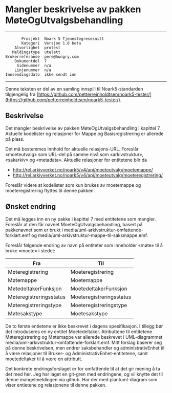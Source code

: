 Mangler beskrivelse av pakken MøteOgUtvalgsbehandling
=====================================================

 ------------------  ---------------------------------
           Prosjekt  Noark 5 Tjenestegresesnitt
           Kategori  Versjon 1.0 beta
        Alvorlighet  protest
       Meldingstype  utelatt
    Brukerreferanse  pere@hungry.com
        Dokumentdel  7
         Sidenummer  n/a
        Linjenummer  n/a
    Innsendingsdato  ikke sendt inn
 ------------------  ---------------------------------

Denne teksten er del av en samling innspill til Noark5-standarden
tilgjengelig fra [https://github.com/petterreinholdtsen/noark5-tester/](https://github.com/petterreinholdtsen/noark5-tester/).

Beskrivelse
-----------

Det mangler beskrivelse av pakken MøteOgUtvalgsbehandling i kapittel
7.  Aktuelle kodelister og relasjoner for Mappe og Basisregistrering
er allerede på plass.

Det må bestemmes innhold for aktuelle relasjons-URL.  Foreslår
«moeteutvalg» som URL-del på samme nivå som «arkivstruktur»,
«sakarkiv» og «metadata».  Aktuelle relasjoner for entitetene blir da

 * http://rel.arkivverket.no/noark5/v4/api/moeteutvalg/moetemappe/
 * http://rel.arkivverket.no/noark5/v4/api/moeteutvalg/moeteregistrering/

Foreslår videre at kodelister som kun brukes av moetemappe og
moeteregistrering flyttes til denne pakken.

Ønsket endring
--------------

Det må legges inn en ny pakke i kapittel 7 med entitetene som mangler.
Foreslår at den får navnet MoeteOgUtvalgsbehandling, basert på
pakkenavnet som er brukt i
media/uml-arkivstruktur-omfattende-forklart.emf og
media/uml-arkivstruktur-mappe-til-saksmappe.emf.

Foreslår følgende endring av navn på entiteter som inneholder «møte»
til å bruke «moete» i stedet:

| Fra                     | Til                      |
|-------------------------|--------------------------|
| Møteregistrering        | Moeteregistrering        |
| Møtemappe               | Moetemappe               |
| MøtedeltakerFunksjon    | MoetedeltakerFunksjon    |
| Møteregistreringsstatus | Moeteregistreringsstatus |
| Møteregistreringstype   | Moeteregistreringstype   |
| Møtesakstype            | Moetesakstype            |

De to første entietene er ikke beskrevet i dagens spesifikasjon.  I
tillegg bør det introduseres en ny entitet Moetedeltaker.  Atributtene
til entitetene Møteregistrering og Møtemappe var allerede beskrevet i
UML-diagrammet media/uml-arkivstruktur-omfattende-forklart.emf.  Mitt
forslag baserer seg på denne beskrivelsen, men endrer saksbehandler og
administrativEnhet til å være relasjoner til Bruker- og
AdministrativEnhet-entitetene, samt moetedeltaker til å være en
attributt.

Det konkrete endringsforslaget er for omfattende til at det gir mening
å ta det med her.  Jeg har laget en git-gren med endringene, og vil
knytte det til denne mangelmeldingen via github.  Har der med
plantuml-diagram som viser entietene og relasjonene til denne pakken.
